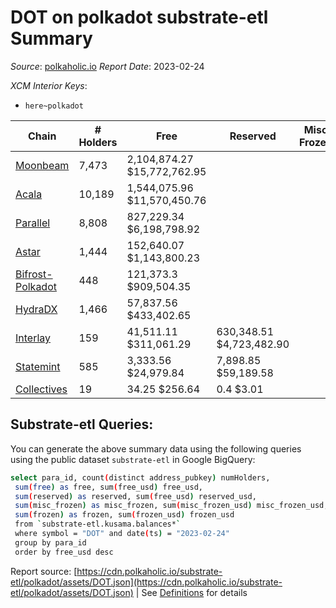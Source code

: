 # DOT on polkadot substrate-etl Summary

_Source_: [polkaholic.io](https://polkaholic.io) *Report Date*: 2023-02-24


*XCM Interior Keys*:
* `here~polkadot`


| Chain | # Holders | Free | Reserved | Misc Frozen | Frozen | Price | AssetID |
| ----- | --------- | ---- | -------- | ----------- | ------ | ----- | ------- |
| [Moonbeam](/polkadot/2004-moonbeam) | 7,473 | 2,104,874.27 $15,772,762.95 |   |    |   | $7.49 | `{"Token":"42259045809535163221576417993425387648"}` |
| [Acala](/polkadot/2000-acala) | 10,189 | 1,544,075.96 $11,570,450.76 |   |    |   | $7.49 | `{"Token":"DOT"}` |
| [Parallel](/polkadot/2012-parallel) | 8,808 | 827,229.34 $6,198,798.92 |   |    |   | $7.49 | `{"Token":"101"}` |
| [Astar](/polkadot/2006-astar) | 1,444 | 152,640.07 $1,143,800.23 |   |    |   | $7.49 | `{"Token":"340282366920938463463374607431768211455"}` |
| [Bifrost-Polkadot](/polkadot/2030-bifrost-dot) | 448 | 121,373.3 $909,504.35 |   |    |   | $7.49 | `{"Token2":"0"}` |
| [HydraDX](/polkadot/2034-hydradx) | 1,466 | 57,837.56 $433,402.65 |   |    |   | $7.49 | `{"Token":"5"}` |
| [Interlay](/polkadot/2032-interlay) | 159 | 41,511.11 $311,061.29 | 630,348.51 $4,723,482.90 |    |   | $7.49 | `{"Token":"DOT"}` |
| [Statemint](/polkadot/1000-statemint) | 585 | 3,333.56 $24,979.84 | 7,898.85 $59,189.58 |    |   | $7.49 | `{"Token":"DOT"}` |
| [Collectives](/polkadot/1001-collectives) | 19 | 34.25 $256.64 | 0.4 $3.01 |    |   | $7.49 | `{"Token":"DOT"}` |

## Substrate-etl Queries:
You can generate the above summary data using the following queries using the public dataset `substrate-etl` in Google BigQuery:
```bash
select para_id, count(distinct address_pubkey) numHolders, 
 sum(free) as free, sum(free_usd) free_usd,
 sum(reserved) as reserved, sum(free_usd) reserved_usd,
 sum(misc_frozen) as misc_frozen, sum(misc_frozen_usd) misc_frozen_usd,
 sum(frozen) as frozen, sum(frozen_usd) frozen_usd
 from `substrate-etl.kusama.balances*` 
 where symbol = "DOT" and date(ts) = "2023-02-24"
 group by para_id
 order by free_usd desc
```


Report source: [https://cdn.polkaholic.io/substrate-etl/polkadot/assets/DOT.json](https://cdn.polkaholic.io/substrate-etl/polkadot/assets/DOT.json) | See [Definitions](/DEFINITIONS.md) for details
